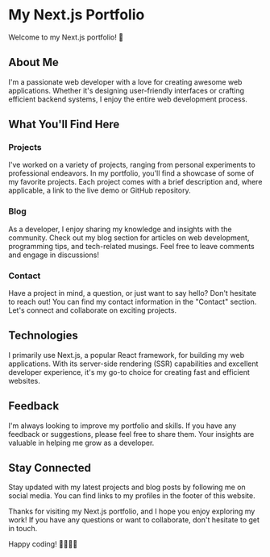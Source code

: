 # My Next.js Portfolio

Welcome to my Next.js portfolio! 🚀

## About Me

I'm a passionate web developer with a love for creating awesome web applications. Whether it's designing user-friendly interfaces or crafting efficient backend systems, I enjoy the entire web development process.

## What You'll Find Here

### Projects

I've worked on a variety of projects, ranging from personal experiments to professional endeavors. In my portfolio, you'll find a showcase of some of my favorite projects. Each project comes with a brief description and, where applicable, a link to the live demo or GitHub repository.

### Blog

As a developer, I enjoy sharing my knowledge and insights with the community. Check out my blog section for articles on web development, programming tips, and tech-related musings. Feel free to leave comments and engage in discussions!

### Contact

Have a project in mind, a question, or just want to say hello? Don't hesitate to reach out! You can find my contact information in the "Contact" section. Let's connect and collaborate on exciting projects.

## Technologies

I primarily use Next.js, a popular React framework, for building my web applications. With its server-side rendering (SSR) capabilities and excellent developer experience, it's my go-to choice for creating fast and efficient websites.

## Feedback

I'm always looking to improve my portfolio and skills. If you have any feedback or suggestions, please feel free to share them. Your insights are valuable in helping me grow as a developer.

## Stay Connected

Stay updated with my latest projects and blog posts by following me on social media. You can find links to my profiles in the footer of this website.

Thanks for visiting my Next.js portfolio, and I hope you enjoy exploring my work! If you have any questions or want to collaborate, don't hesitate to get in touch.

Happy coding! 👩‍💻👨‍💻
